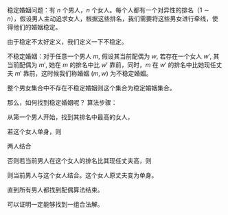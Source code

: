 稳定婚姻问题：有 $n$ 个男人，$n$ 个女人。每个人都有一个对异性的排名（$1\sim n$），假设男人主动追求女人，根据这些排名，我们需要将这些男女进行牵线，使得他们的婚姻稳定。

 由于稳定不太好定义，我们定义一下不稳定。

不稳定婚姻：对于任意一个男人 $m$, 假设其当前配偶为 $w$, 若存在一个女人 $w'$, 其当前配偶为 $m'$, 她在 $m$ 的排名中比 $w'$ 靠前，同时，$m$ 在 $w'$ 的排名中比她现任丈夫 $m'$ 靠前，这时候我们称婚姻 $(m,w)$ 为不稳定婚姻。

整个男女集合中不存在不稳定婚姻则这个集合为稳定婚姻集合。

那么，如何找到稳定婚姻呢？ 算法步骤：

从第一个男人开始，找到其排名中最高的女人，

若这个女人单身，则

两人结合

否则若当前男人在这个女人的排名比其现任丈夫高，则

则当前男人与这个女人结合。这个女人原丈夫变为单身。

直到所有男人都找到配偶算法结束。

可以证明一定能够找到一组合法解。
